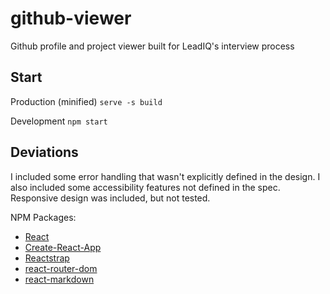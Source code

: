 # github-viewer

Github profile and project viewer built for LeadIQ's interview process

## Start

Production (minified)
`serve -s build`

Development
`npm start`

## Deviations

I included some error handling that wasn't explicitly defined in the design. I also included some accessibility features not defined in the spec. Responsive design was included, but not tested.

NPM Packages:

-   [React](https://reactjs.org/)
-   [Create-React-App](https://github.com/facebook/create-react-app)
-   [Reactstrap](https://reactstrap.github.io/)
-   [react-router-dom](https://www.npmjs.com/package/react-router-dom)
-   [react-markdown](https://github.com/rexxars/react-markdown)
